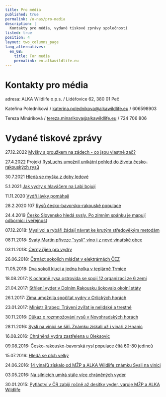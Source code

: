 ```yaml
---
title: Pro média
published: true
permalink: /o-nas/pro-media
description: |
  Kontakty pro média, vydané tiskové zprávy společnosti
listed: true
position: 4
layout: two_columns_page
lang_alternatives:
  en_GB:
    title: For media
    permalink: en.alkawildlife.eu
---
```

# Kontakty pro média

adresa: ALKA Wildlife o.p.s.
 / Lidéřovice 62, 380 01  Peč

Kateřina Poledníková / katerina.polednikova@alkawildlife.eu / 606598903

Tereza Mináriková / tereza.minarikova@alkawildlife.eu / 724 706 806

# Vydané tiskové zprávy

27.12.2022 [Myšky s proužkem na zádech - co jsou vlastně zač?](/news/myši-s-proužkem-na-zádech)

27.4.2022 Projekt [RysLuchs umožnil unikátní pohled do života česko-rakouských rysů](/news/česko-rakouské-rysice-laura-a-amálka)

30.7.2021 [Hledá se myška z doby ledové](/news/hledá-se-myška-z-doby-ledové)

5.1.2021 [Jak vydry s hlaváčem na Labi bojují](/news/jak-vydry-s-hlaváčem-na-labi-bojují)

11.11.2020 [Vydří lávky pomáhají](/news/vydří-lávky-pomáhají)

28.2.2020 107 [Rysů česko-bavorsko-rakouské populace](/news/107-rysů-česko-bavorsko-rakouské-populace)

24.4.2019 [Česko Slovensko hledá sysly. Po zimním spánku je mapují odborníci i veřejnost](/news/česko-slovensko-hledá-sysly)

07.12.2018: [Myslivci a rybáři žádají návrat ke krutým středověkým metodám](/news/myslivci-a-rybáři-žádají-návrat-ke-krutým-středověkým-metodám)

08.11.2018: [Svatý Martin přiveze "syslí" víno i z nové vinařské obce](/news/svatý-martin-přiveze-syslí-víno-i-z-nové-vinařské-obce)

03.11.2018: [Černý říjen pro vydry](/news/černý-říjen-pro-vydry)

26.06.2018: [Čtrnáct sokolích mláďat v elektrárnách ČEZ](/news/čtrnáct-sokolích-mláďat-v-elektrárnách)

11.05.2018: [Dva sokolí kluci a jedna holka v teplárně Trmice](/news/dva-sokolí-kluci-a-jedna-holka-v-teplárně-trmice)

18.08.2017: [K ochraně rysa ostrovida se spojí 12 organizací ze 6 zemí](/news/k-ochraně-3-evropských-populací-rysa-ostrovida-se-spojí-12-organizací-z-6-zemí)

21.04.2017: [Střílení vyder v Dolním Rakousku šokovalo okolní státy](/news/střílení-vyder-v-dolním-rakousku-šokovalo-okolní-státy)

26.1.2017: [Zima umožnila spočítat vydry v Orlických horách](/news/zima-umožnila-spočítat-vydry-v-orlických-horách)

23.01.2017: [Ministr Brabec: Trávení zvířat je nelidské a trestné](/news/ministr-brabec-trávení-zvířat-je-nelidské-a-trestné)

30.11.2016: [Důkaz o rozmnožování rysů v Novohradských horách](/news/důkaz-o-rozmnožování-rysů-v-novohradských-horách)

28.11.2016: [Sysli na vinici se šíří. Známku získali už i vinaři z Hnanic](/news/sysli-na-vinici-se-šíří-známku-získali-vinaři-z-hnanic)

16.08.2016: [Chráněná vydra zastřelena u Oleksovic](/news/chráněná-vydra-zastřelena-u-oleksovic)

09.08.2016: [Česko-rakousko-bavorská rysí populace čítá 60-80 jedinců](/news/česko-rakousko-bavorská-rysí-populace-čítá-60-80-jedinců)

15.07.2016: [Hledá se plch velký](/news/hledá-se-plch-velký)

24.06.2016: [14 vinařů získalo od MŽP a ALKA Wildlife známku Sysli na vinici](/news/14-vinařů-získalo-od-mžp-a-alka-wildlife-známku-sysli-na-vinici)

03.05.2016: [Na silnicích umírá stále více chráněných vyder](/news/na-silnicích-umírá-stále-více-chráněných-vyder)

30.01.2015: [Pytláctví v ČR zabíjí ročně až desítky vyder, varuje MŽP a ALKA Wildlife](/news/pytláci-v-čr-zabijí-ročně-až-desítky-vyder-varuje-mžp-a-alka-wildlife)
